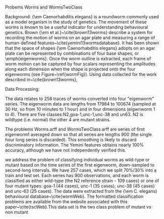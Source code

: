 Probems Worms and WormsTwoClass

Background:
 {\em Caenorhabditis elegans} is a roundworm commonly
used as a model organism in the study of genetics. The movement of
these worms is known to be a useful indicator for understanding
behavioural genetics. Brown {\em et al.}~\cite{brown13worms}
describe a system for recording the motion of worms on an agar
plate and measuring a range of human-defined
features~\cite{yemini13wormsdatabase}. It has been shown that the
space of shapes {\em Caenorhabditis elegans} adopts on an agar
plate can be represented by combinations of four base shapes, or
\emph{eigenworms}. Once the worm outline is extracted, each frame
of worm motion can be captured by four scalars representing the
amplitudes along each dimension when the shape is projected onto
the four eigenworms (see Figure~\ref{wormFig}). Using data
collected for the work described in~\cite{brown13worms},

Data Processing:

The data relates to 258 traces of worms converted into four
"eigenworm" series. The eigenworm data are lengths from 17984 to
100674 (sampled at 30 Hz, so from 10 minutes to 1 hour) and in four
dimensions (eigwnworm 1 to 4). There are five
classes:N2,goa-1,unc-1,unc-38 and un63. N2 is wildtype (i.e.
normal) the other 4 are mutant strains.

The problems Worms.arff and WormsTwoClass.arff are series of first
eigenworm1 averaged down so that all series are lengths 900 (the
single hour long series is discarded). This smoothing is likely to
discard discriminatory information. The Yemini features obtains
nearly 100\% accuracy, although we have not independently verified
this. 


we address the problem of classifying individual worms as wild-type
or mutant based on the time series of the first eigenworm,
down-sampled to second-long intervals. We have 257 cases, which we
split 70\%/30\% into a train and test set. Each series has 900
observations, and each worm is classified as either wild-type (the
N2 reference strain - 109 cases) or one of four mutant types: goa-1
(44 cases); unc-1 (35 cases); unc-38 (45 cases) and unc-63 (25
cases). The data were extracted from the {\em C. elegans}
behavioural database~\cite{wormWeb}. The formatted classification
problems are available from the website associated with this
paper~\cite{tscWeb}.This data set is the two class problem of mutant vs non mutant
